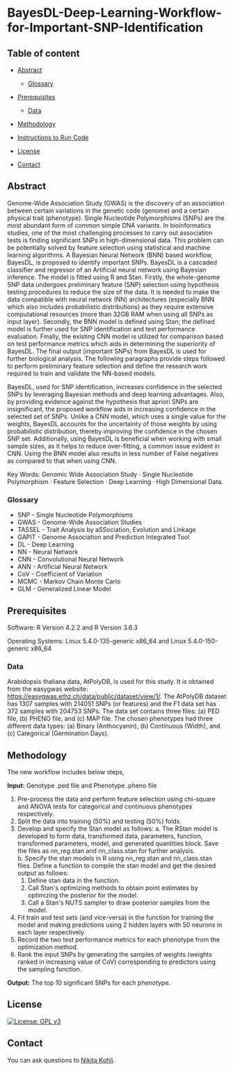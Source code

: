 # BayesDL-Deep-Learning-Workflow-for-Important-SNP-Identification

##  Table of content

- [Abstract](#abstract)
  * [Glossary](#glossary)

- [Prerequisites](#prerequisites)
  * [Data](#data)
  
- [Methodology](#methodology)

- [Instructions to Run Code](#instructions-to-run-code)
  
- [License](#license)
  
- [Contact](#contact)

##  Abstract

Genome-Wide Association Study (GWAS) is the discovery of  an association between certain variations in the genetic code (genome) and a certain physical trait (phenotype). Single Nucleotide Polymorphisms (SNPs) are the most abundant form of common simple DNA variants. In bioinformatics studies, one of the most challenging processes to carry out association tests is finding significant SNPs in high-dimensional data. This problem can be potentially solved by feature selection using statistical and machine learning algorithms. A Bayesian Neural Network (BNN) based workflow, BayesDL, is proposed to identify important SNPs. BayesDL is a cascaded classifier and regressor of an Artificial neural network using Bayesian inference. The model is fitted using R and Stan. Firstly, the whole-genome SNP data undergoes preliminary feature (SNP) selection using hypothesis testing procedures to reduce the size of the data. It is needed to make the data compatible with neural network (NN) architectures (especially BNN which also includes probabilistic distributions) as they require extensive computational resources (more than 32GB RAM when using all SNPs as input layer). Secondly, the BNN model is defined using Stan; the defined model is further used for SNP identification and test performance evaluation. Finally, the existing CNN model is utilized for comparison based on test performance metrics which aids in determining the superiority of BayesDL. The final output (important SNPs) from BayesDL is used for further biological analysis. The following paragraphs provide steps followed to perform preliminary feature selection and define the research work required to train and validate the NN-based models.

BayesDL, used for SNP identification, increases confidence in the selected SNPs by leveraging Bayesian methods and deep learning advantages. Also, by providing evidence against the hypothesis that apriori SNPs are insignificant, the proposed workflow aids in increasing confidence in the selected set of SNPs. Unlike a CNN model, which uses a single value for the weights, BayesDL accounts for the uncertainty of those weights by using probabilistic distribution, thereby improving the confidence in the chosen SNP set. Additionally, using BayesDL is beneficial when working with small sample sizes, as it helps to reduce over-fitting, a common issue evident in CNN. Using the BNN model also results in less number of False negatives as compared to that when using CNN.

Key Words: Genomic Wide Association Study  ·  Single Nucleotide Polymorphism  ·  Feature Selection  ·  Deep Learning  ·  High Dimensional Data.

### Glossary

* SNP - Single Nucleotide Polymorphisms
* GWAS - Genome-Wide Association Studies
* TASSEL - Trait Analysis by aSSociation, Evolution and Linkage
* GAPIT -  Genome Association and Prediction Integrated Tool
* DL - Deep Learning
* NN - Neural Network
* CNN - Convolutional Neural Network
* ANN - Artificial Neural Network
* CoV - Coefficient of Variation
* MCMC - Markov Chain Monte Carlo
* GLM - Generalized Linear Model
  
## Prerequisites

Software: R Version 4.2.2 and R Version 3.6.3

Operating Systems: Linux 5.4.0-135-generic x86_64 and Linux 5.4.0-150-generic x86_64

###  Data

Arabidopsis thaliana  data, AtPolyDB, is used for this study. It is obtained from the easygwas website: https://easygwas.ethz.ch/data/public/dataset/view/1/. The AtPolyDB dataset has 1307 samples with 214051 SNPs (or features) and the F1 data set has 372 samples with 204753 SNPs. The data set contains three files: (a) PED file, (b) PHENO file, and (c) MAP file. The chosen phenotypes had three different data types: (a) Binary (Anthocyanin), (b) Continuous (Width), and (c) Categorical (Germination Days).

##  Methodology

The new workflow includes below steps,

<b>Input:</b>  Genotype .ped file and Phenotype .pheno file  
1. Pre-process the data and perform feature selection using chi-square and ANOVA tests for categorical and continuous phenotypes respectively.
2. Split the data into training (50\%) and testing (50\%) folds.
3. Develop and specify the Stan model as follows: 
a. The RStan model is developed to form data, transformed data, parameters, function, transformed parameters, model, and generated quantities block. Save the files as nn_reg.stan and nn_class.stan for further analysis.  
b. Specify the stan models in R using nn_reg.stan and nn_class.stan files. Define a function to compile the stan model and get the desired output as follows:
	1. Define stan data in the function.  
	2. Call Stan's optimizing methods to obtain point estimates by optimizing the posterior for the model. 
	3. Call a Stan's NUTS sampler to draw posterior samples from the model.
4. Fit train and test sets (and vice-versa) in the function for training the model and making predictions using $2$ hidden layers with $50$ neurons in each layer respectively. 
5. Record the two test performance metrics for each phenotype from the optimization method.
6. Rank the input SNPs by generating the samples of weights (weights ranked in increasing value of CoV) corresponding to predictors using the sampling function.

<b>Output:</b>  The top $10$ significant SNPs for each phenotype.

## License

[![License: GPL v3](https://img.shields.io/badge/License-GPLv3-blue.svg)](https://www.gnu.org/licenses/gpl-3.0)

## Contact
You can ask questions to [Nikita Kohli](mailto:nikita.datascience@gmail.com).
